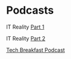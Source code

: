 # Podcasts


IT Reality [Part 1](https://itr-it-reality.zencast.website/episodes/40)

IT Reality [Part 2](https://itr-it-reality.zencast.website/episodes/41) 


[Tech Breakfast Podcast](https://anchor.fm/techbreakfast/episodes/Caitlin-Allison-Xbox---Tide-Pods---YouTube-down---Google-killing-unlimited-free-storage---Spotify-vs-Amazon-Music---Sound-Beaming-emea98)
